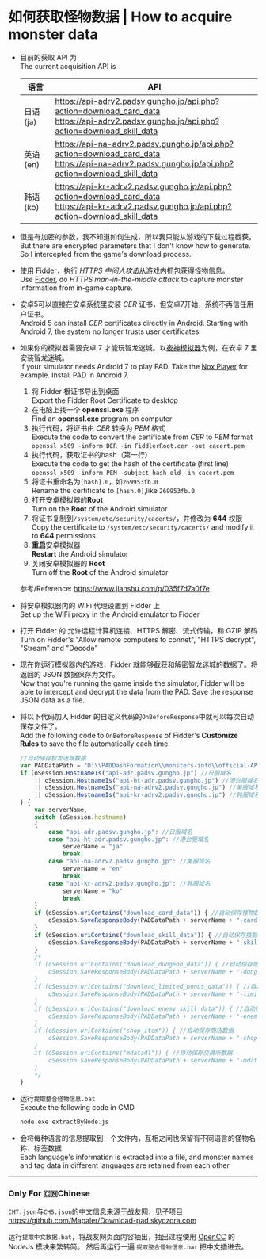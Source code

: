 如何获取怪物数据 | How to acquire monster data
===

* 目前的获取 API 为  
The current acquisition API is

	| 语言 | API |
	| --- | --- |
	| 日语(ja) | https://api-adrv2.padsv.gungho.jp/api.php?action=download_card_data<br>https://api-adrv2.padsv.gungho.jp/api.php?action=download_skill_data |
	| 英语(en) | https://api-na-adrv2.padsv.gungho.jp/api.php?action=download_card_data<br>https://api-na-adrv2.padsv.gungho.jp/api.php?action=download_skill_data |
	| 韩语(ko) | https://api-kr-adrv2.padsv.gungho.jp/api.php?action=download_card_data<br>https://api-kr-adrv2.padsv.gungho.jp/api.php?action=download_skill_data |

* 但是有加密的参数，我不知道如何生成，所以我只能从游戏的下载过程截获。  
But there are encrypted parameters that I don't know how to generate. So I intercepted from the game's download process.

* 使用 [Fidder](https://www.telerik.com/download/fiddler)，执行 *HTTPS 中间人攻击*从游戏内抓包获得怪物信息。  
Use [Fidder](https://www.telerik.com/download/fiddler), do *HTTPS man-in-the-middle attack* to capture monster information from in-game capture.  

* 安卓5可以直接在安卓系统里安装 *CER* 证书，但安卓7开始，系统不再信任用户证书。  
Android 5 can install *CER* certificates directly in Android. Starting with Android 7, the system no longer trusts user certificates.

* 如果你的模拟器需要安卓 7 才能玩智龙迷城。以[夜神模拟器](https://www.bignox.com/)为例，在安卓 7 里安装智龙迷城。  
If your simulator needs Android 7 to play PAD. Take the [Nox Player](https://www.bignox.com/) for example. Install PAD in Android 7.

	1. 将 Fidder 根证书导出到桌面  
	Export the Fidder Root Certificate to desktop
	1. 在电脑上找一个 **openssl.exe** 程序  
	Find an **openssl.exe** program on computer
	1. 执行代码，将证书由 *CER* 转换为 *PEM* 格式  
	Execute the code to convert the certificate from *CER* to *PEM* format  
	`openssl x509 -inform DER -in FiddlerRoot.cer -out cacert.pem`
	1. 执行代码，获取证书的hash（第一行）  
	Execute the code to get the hash of the certificate (first line)  
	`openssl x509 -inform PEM -subject_hash_old -in cacert.pem`
	1. 将证书重命名为`[hash].0`，如`269953fb.0`  
	Rename the certificate to `[hash.0]`,like `269953fb.0`
	1. 打开安卓模拟器的**Root**  
	Turn on the **Root** of the Android simulator
	1. 将证书复制到`/system/etc/security/cacerts/`，并修改为 **644** 权限  
	Copy the certificate to `/system/etc/security/cacerts/` and modify it to **644** permissions
	1. **重启**安卓模拟器  
	**Restart** the Android simulator
	1. 关闭安卓模拟器的 **Root**  
	Turn off the **Root** of the Android simulator

	参考/Reference: https://www.jianshu.com/p/035f7d7a0f7e


* 将安卓模拟器内的 WiFi 代理设置到 Fidder 上  
Set up the WiFi proxy in the Android emulator to Fidder

* 打开 Fidder 的 允许远程计算机连接、HTTPS 解密、流式传输，和 GZIP 解码  
Turn on Fidder's "Allow remote computers to connet", "HTTPS decrypt", "Stream" and "Decode"

* 现在你运行模拟器内的游戏，Fidder 就能够截获和解密智龙迷城的数据了。将返回的 JSON 数据保存为文件。  
Now that you're running the game inside the simulator, Fidder will be able to intercept and decrypt the data from the PAD. Save the response JSON data as a file.

* 将以下代码加入 Fidder 的自定义代码的`OnBeforeResponse`中就可以每次自动保存文件了。  
Add the following code to `OnBeforeResponse` of Fidder's **Customize Rules** to save the file automatically each time.

	```js
	//自动储存智龙迷城数据
	var PADDataPath = "D:\\PADDashFormation\\monsters-info\\official-API\\";
	if (oSession.HostnameIs("api-adr.padsv.gungho.jp") //日服域名
		|| oSession.HostnameIs("api-ht-adr.padsv.gungho.jp") //港台服域名
		|| oSession.HostnameIs("api-na-adrv2.padsv.gungho.jp") //美服域名
		|| oSession.HostnameIs("api-kr-adrv2.padsv.gungho.jp") //韩服域名
	) {
		var serverName;
		switch (oSession.hostname)
		{
			case "api-adr.padsv.gungho.jp": //日服域名
			case "api-ht-adr.padsv.gungho.jp": //港台服域名
				serverName = "ja"
				break;
			case "api-na-adrv2.padsv.gungho.jp": //美服域名
				serverName = "en"
				break;
			case "api-kr-adrv2.padsv.gungho.jp": //韩服域名
				serverName = "ko"
				break;
		}
		if (oSession.uriContains("download_card_data")) { //自动保存怪物数据
			oSession.SaveResponseBody(PADDataPath + serverName + "-card.json")
		}
		if (oSession.uriContains("download_skill_data")) { //自动保存技能数据
			oSession.SaveResponseBody(PADDataPath + serverName + "-skill.json")
		}
		/*
		if (oSession.uriContains("download_dungeon_data")) { //自动保存地下城数据
			oSession.SaveResponseBody(PADDataPath + serverName + "-dungeon.json")
		}
		if (oSession.uriContains("download_limited_bonus_data")) { //自动保存limited_bonus数据
			oSession.SaveResponseBody(PADDataPath + serverName + "-limited_bonus.json")
		}
		if (oSession.uriContains("download_enemy_skill_data")) { //自动保存敌人技能数据
			oSession.SaveResponseBody(PADDataPath + serverName + "-enemy_skill.json")
		}
		if (oSession.uriContains("shop_item")) { //自动保存商店数据
			oSession.SaveResponseBody(PADDataPath + serverName + "-shop_item.json")
		}
		if (oSession.uriContains("mdatadl")) { //自动保存交换所数据
			oSession.SaveResponseBody(PADDataPath + serverName + "-mdatadl.json")
		}
		*/
	}
	```

* 运行`提取整合怪物信息.bat`   
Execute the following code in CMD
	```bat
	node.exe extractByNode.js
	```

* 会将每种语言的信息提取到一个文件内，互相之间也保留有不同语言的怪物名称、标签数据  
Each language's information is extracted into a file, and monster names and tag data in different languages are retained from each other

---
### Only For 🇨🇳Chinese

`CHT.json`与`CHS.json`的中文信息来源于战友网，见子项目 https://github.com/Mapaler/Download-pad.skyozora.com

运行`提取中文数据.bat`，将战友网页面内容抽出，抽出过程使用 [OpenCC](https://github.com/BYVoid/OpenCC) 的 NodeJs 模块来繁转简。
然后再运行一遍 `提取整合怪物信息.bat` 把中文插进去。